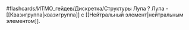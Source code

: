 #flashcards/ИТМО_гейдев/Дискретка/Структуры
Лупа
?
Лупа - [[Квазигруппа|квазигруппа]] с [[Нейтральный элемент|нейтральным элементом]].
